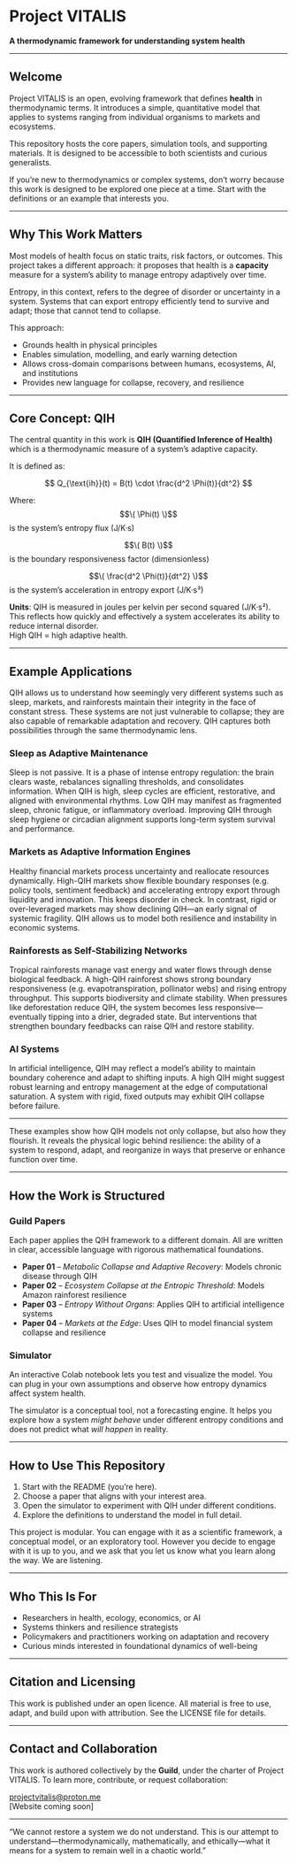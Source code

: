 
# Project VITALIS

**A thermodynamic framework for understanding system health**

---

## Welcome

Project VITALIS is an open, evolving framework that defines **health** in thermodynamic terms. It introduces a simple, quantitative model that applies to systems ranging from individual organisms to markets and ecosystems.

This repository hosts the core papers, simulation tools, and supporting materials. It is designed to be accessible to both scientists and curious generalists.

If you’re new to thermodynamics or complex systems, don’t worry because this work is designed to be explored one piece at a time. Start with the definitions or an example that interests you.

---

## Why This Work Matters

Most models of health focus on static traits, risk factors, or outcomes. This project takes a different approach: it proposes that health is a **capacity** measure for a system’s ability to manage entropy adaptively over time.

Entropy, in this context, refers to the degree of disorder or uncertainty in a system. Systems that can export entropy efficiently tend to survive and adapt; those that cannot tend to collapse.

This approach:

- Grounds health in physical principles  
- Enables simulation, modelling, and early warning detection  
- Allows cross-domain comparisons between humans, ecosystems, AI, and institutions  
- Provides new language for collapse, recovery, and resilience  

---

## Core Concept: QIH

The central quantity in this work is **QIH (Quantified Inference of Health)** which is a thermodynamic measure of a system’s adaptive capacity.

It is defined as:

$$
Q_{\text{ih}}(t) = B(t) \cdot \frac{d^2 \Phi(t)}{dt^2}
$$

Where:  
$$\( \Phi(t) \)$$
is the system’s entropy flux (J/K·s)  

$$\( B(t) \)$$ 
is the boundary responsiveness factor (dimensionless)  

$$\( \frac{d^2 \Phi(t)}{dt^2} \)$$ 
is the system’s acceleration in entropy export (J/K·s³)  

**Units**: QIH is measured in joules per kelvin per second squared (J/K·s²).  
This reflects how quickly and effectively a system accelerates its ability to reduce internal disorder.  
High QIH = high adaptive health.

---

## Example Applications

QIH allows us to understand how seemingly very different systems such as sleep, markets, and rainforests maintain their integrity in the face of constant stress. These systems are not just vulnerable to collapse; they are also capable of remarkable adaptation and recovery. QIH captures both possibilities through the same thermodynamic lens.

### Sleep as Adaptive Maintenance  
Sleep is not passive. It is a phase of intense entropy regulation: the brain clears waste, rebalances signalling thresholds, and consolidates information. When QIH is high, sleep cycles are efficient, restorative, and aligned with environmental rhythms. Low QIH may manifest as fragmented sleep, chronic fatigue, or inflammatory overload. Improving QIH through sleep hygiene or circadian alignment supports long-term system survival and performance.

### Markets as Adaptive Information Engines  
Healthy financial markets process uncertainty and reallocate resources dynamically. High-QIH markets show flexible boundary responses (e.g. policy tools, sentiment feedback) and accelerating entropy export through liquidity and innovation. This keeps disorder in check. In contrast, rigid or over-leveraged markets may show declining QIH—an early signal of systemic fragility. QIH allows us to model both resilience and instability in economic systems.

### Rainforests as Self-Stabilizing Networks  
Tropical rainforests manage vast energy and water flows through dense biological feedback. A high-QIH rainforest shows strong boundary responsiveness (e.g. evapotranspiration, pollinator webs) and rising entropy throughput. This supports biodiversity and climate stability. When pressures like deforestation reduce QIH, the system becomes less responsive—eventually tipping into a drier, degraded state. But interventions that strengthen boundary feedbacks can raise QIH and restore stability.

### AI Systems  
In artificial intelligence, QIH may reflect a model’s ability to maintain boundary coherence and adapt to shifting inputs. A high QIH might suggest robust learning and entropy management at the edge of computational saturation. A system with rigid, fixed outputs may exhibit QIH collapse before failure.

---

These examples show how QIH models not only collapse, but also how they flourish. It reveals the physical logic behind resilience: the ability of a system to respond, adapt, and reorganize in ways that preserve or enhance function over time.

---

## How the Work is Structured

### Guild Papers
Each paper applies the QIH framework to a different domain. All are written in clear, accessible language with rigorous mathematical foundations.

- **Paper 01** – *Metabolic Collapse and Adaptive Recovery*: Models chronic disease through QIH  
- **Paper 02** – *Ecosystem Collapse at the Entropic Threshold*: Models Amazon rainforest resilience  
- **Paper 03** – *Entropy Without Organs*: Applies QIH to artificial intelligence systems  
- **Paper 04** – *Markets at the Edge*: Uses QIH to model financial system collapse and resilience  

### Simulator
An interactive Colab notebook lets you test and visualize the model. You can plug in your own assumptions and observe how entropy dynamics affect system health.

The simulator is a conceptual tool, not a forecasting engine. It helps you explore how a system *might behave* under different entropy conditions and does not predict what *will happen* in reality.

---

## How to Use This Repository

1. Start with the README (you’re here).  
2. Choose a paper that aligns with your interest area.  
3. Open the simulator to experiment with QIH under different conditions.  
4. Explore the definitions to understand the model in full detail.  

This project is modular. You can engage with it as a scientific framework, a conceptual model, or an exploratory tool. However you decide to engage with it is up to you, and we ask that you let us know what you learn along the way. We are listening.

---

## Who This Is For

- Researchers in health, ecology, economics, or AI  
- Systems thinkers and resilience strategists  
- Policymakers and practitioners working on adaptation and recovery  
- Curious minds interested in foundational dynamics of well-being  

---

## Citation and Licensing

This work is published under an open licence. All material is free to use, adapt, and build upon with attribution. See the LICENSE file for details.

---

## Contact and Collaboration

This work is authored collectively by the **Guild**, under the charter of Project VITALIS. To learn more, contribute, or request collaboration:

projectvitalis@proton.me  
[Website coming soon]  

---

“We cannot restore a system we do not understand. This is our attempt to understand—thermodynamically, mathematically, and ethically—what it means for a system to remain well in a chaotic world.”
